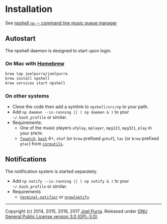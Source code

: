 # Installation

See [npshell `np` -- command line music queue manager](https://github.com/joelpurra/npshell/)

## Autostart

The npshell daemon is designed to start upon login.


### On Mac with [Homebrew](http://brew.sh/)

```bash
brew tap joelpurra/joelpurra
brew install npshell
brew services start npshell
```

### On other systems

- Clone the code then add a symlink to `npshell/src/np` to your path.
- Add `np daemon --is-running || ( np daemon & )` to your `~/.bash_profile` or similar.
- Requirements:
  - One of the music players `afplay`, `mplayer`, `mpg123`, `mpg321`, `play` in your `$PATH`.
  - [`fswatch`](https://github.com/emcrisostomo/fswatch), [`bash`](https://www.gnu.org/software/bash/) 4+, `shuf` (or `brew` prefixed `gshuf`), `tac` (or `brew` prefixed `gtac`) from [`coreutils`](https://www.gnu.org/software/coreutils/).



## Notifications

The notification system is started separately.

- Add `np notify --is-running || ( np notify & )` to your `~/.bash_profile` or similar.
- Requirements
  - [`terminal-notifier`](https://github.com/alloy/terminal-notifier) or [`growlnotify`](http://growl.info/downloads).



---

Copyright (c) 2014, 2015, 2016, 2017 [Joel Purra](https://joelpurra.com/). Released under [GNU General Public License version 3.0 (GPL-3.0)](https://www.gnu.org/licenses/gpl.html).
